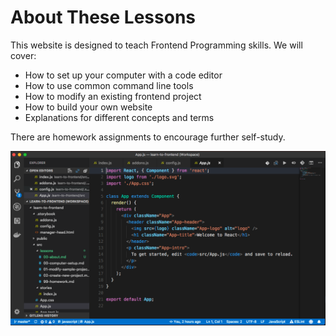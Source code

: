 # About These Lessons

This website is designed to teach Frontend Programming skills. We will cover:

* How to set up your computer with a code editor
* How to use common command line tools
* How to modify an existing frontend project
* How to build your own website
* Explanations for different concepts and terms

There are homework assignments to encourage further self-study.

![Hero Image](../../public/img/vscode-hero.png)
